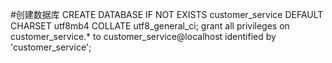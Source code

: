 

#创建数据库
CREATE DATABASE IF NOT EXISTS customer_service DEFAULT CHARSET utf8mb4 COLLATE utf8_general_ci;
grant all privileges on customer_service.* to customer_service@localhost identified by 'customer_service';